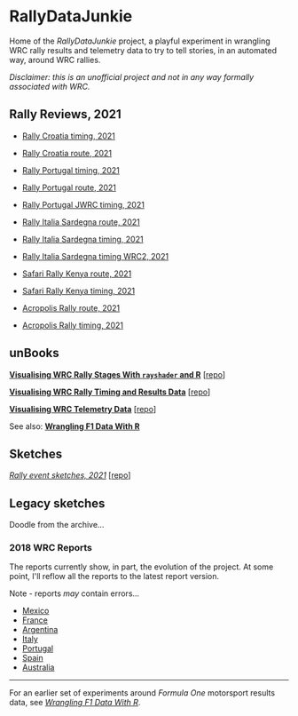 # RallyDataJunkie

Home of the *RallyDataJunkie* project, a playful experiment in wrangling WRC rally results and telemetry data to try to tell stories, in an automated way, around WRC rallies.

*Disclaimer: this is an unofficial project and not in any way formally associated with WRC.*


## Rally Reviews, 2021

- [Rally Croatia timing, 2021](https://rallydatajunkie.com/croatia_2021_timing/)
- [Rally Croatia route, 2021](https://rallydatajunkie.com/croatia_2021_route/)
- [Rally Portugal timing, 2021](https://rallydatajunkie.com/portugal_2021_timing/)
- [Rally Portugal route, 2021](https://rallydatajunkie.com/portugal_2021_route/)
- [Rally Portugal JWRC timing, 2021](https://rallydatajunkie.com/portugal_2021_timing_JWRC/)
- [Rally Italia Sardegna route, 2021](https://rallydatajunkie.com/sardinia_2021_route)
- [Rally Italia Sardegna timing, 2021](https://rallydatajunkie.com/sardinia_2021_timing)
- [Rally Italia Sardegna timing WRC2, 2021](https://rallydatajunkie.com/sardinia_2021_timing_WRC2)
- [Safari Rally Kenya route, 2021](https://rallydatajunkie.com/safari_2021_route)
- [Safari Rally Kenya timing, 2021](https://rallydatajunkie.com/safari_2021_timing)

- [Acropolis Rally route, 2021](https://rallydatajunkie.com/acropolis_2021_route)
- [Acropolis Rally timing, 2021](https://rallydatajunkie.com/acropolis_2021_timing)


## unBooks

[__Visualising WRC Rally Stages With `rayshader` and R__](./visualising-rally-stages) [[repo](https://github.com/RallyDataJunkie/visualising-rally-stages)]

[__Visualising WRC Rally Timing and Results Data__](./visualising-wrc-rally-results) [[repo](https://github.com/RallyDataJunkie/visualising-wrc-rally-results)]

[__Visualising WRC Telemetry Data__](./visualising-wrc-telemetry-data/) [[repo](https://github.com/RallyDataJunkie/visualising-wrc-telemetry-data)]

See also: [__Wrangling F1 Data With R__](https://leanpub.com/wranglingf1datawithr)

## Sketches

[*Rally event sketches, 2021*](./rally-event-sketches-2021) [[repo](https://github.com/RallyDataJunkie/rally-event-sketches-2021)]


## Legacy sketches

Doodle from the archive...

### 2018 WRC Reports

The reports currently show, in part, the evolution of the project. At some point, I'll reflow all the reports to the latest report version.

Note - reports *may* contain errors...

- [Mexico](https://wrcmexico2018.rallydatajunkie.com)
- [France](https://wrcfrance2018.rallydatajunkie.com)
- [Argentina](https://wrcargentina2018.rallydatajunkie.com)
- [Italy](https://wrcitaly2018.rallydatajunkie.com)
- [Portugal](https://wrcportugal2018.rallydatajunkie.com)
- [Spain](https://wrcspain2018.rallydatajunkie.com)
- [Australia](https://wrcaustralia2018.rallydatajunkie.com)



---

For an earlier set of experiments around *Formula One* motorsport results data, see [*Wrangling F1 Data With R*](https://leanpub.com/wranglingf1datawithr).
